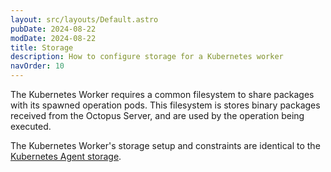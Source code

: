 ```yaml
---
layout: src/layouts/Default.astro
pubDate: 2024-08-22
modDate: 2024-08-22
title: Storage
description: How to configure storage for a Kubernetes worker
navOrder: 10
---
```


The Kubernetes Worker requires a common filesystem to share packages with its spawned operation pods. This filesystem is
stores binary packages received from the Octopus Server, and are used by the operation being executed.

The Kubernetes Worker's storage setup and constraints are identical to the [Kubernetes Agent storage](docs/kubernetes/targets/kubernetes-agent/storage.md).